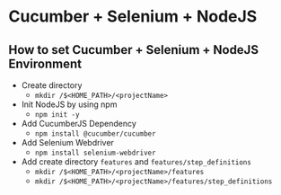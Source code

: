 # Cucumber + Selenium + NodeJS 

## How to set Cucumber + Selenium + NodeJS  Environment
- Create directory
  - `mkdir /$<HOME_PATH>/<projectName>`
- Init NodeJS by using npm
  - `npm init -y`
- Add CucumberJS Dependency
  - `npm install @cucumber/cucumber`
- Add Selenium Webdriver
  - `npm install selenium-webdriver`
- Add create directory `features` and `features/step_definitions`
  - `mkdir /$<HOME_PATH>/<projectName>/features`
  - `mkdir /$<HOME_PATH>/<projectName>/features/step_definitions`
  
